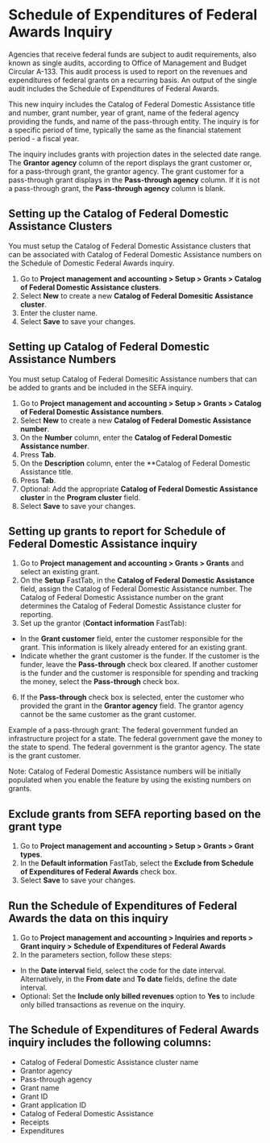 # Schedule of Expenditures of Federal Awards Inquiry

Agencies that receive federal funds are subject to audit requirements, also known as single audits, according to Office of Management and Budget Circular A-133.  This audit process is used to report on the revenues and expenditures of federal grants on a recurring basis.  An output of the single audit includes the Schedule of Expenditures of Federal Awards.  

This new inquiry includes the Catalog of Federal Domestic Assistance title and number, grant number, year of grant, name of the federal agency providing the funds, and name of the pass-through entity. The inquiry is for a specific period of time, typically the same as the financial statement period - a fiscal year.

The inquiry includes grants with projection dates in the selected date range. The **Grantor agency** column of the report displays the grant customer or, for a pass-through grant, the grantor agency. The grant customer for a pass-through grant displays in the **Pass-through agency** column. If it is not a pass-through grant, the **Pass-through agency** column is blank.


## Setting up the Catalog of Federal Domestic Assistance Clusters

You must setup the Catalog of Federal Domestic Assistance clusters that can be associated with Catalog of Federal Domestic Assistance numbers on the Schedule of Domestic Federal Awards inquiry.

1. Go to **Project management and accounting > Setup > Grants > Catalog of Federal Domestic Assistance clusters**.
2. Select **New** to create a new **Catalog of Federal Domesitic Assistance cluster**.
3. Enter the cluster name.
4. Select **Save** to save your changes.

## Setting up Catalog of Federal Domestic Assistance Numbers

You must setup Catalog of Federal Domesitic Assistance numbers that can be added to grants and be included in the SEFA inquiry.

1. Go to **Project management and accounting > Setup > Grants > Catalog of Federal Domestic Assistance numbers**.
2. Select **New** to create a new **Catalog of Federal Domestic Assistance number**.
3. On the **Number** column, enter the **Catalog of Federal Domestic Assistance number**.
4. Press **Tab**.
5. On the **Description** column, enter the **Catalog of Federal Domestic Assistance title.
6. Press **Tab**.
7. Optional: Add the appropriate **Catalog of Federal Domestic Assistance cluster** in the **Program cluster** field. 
8. Select **Save** to save your changes.
	
	

## Setting up grants to report for Schedule of Federal Domestic Assistance inquiry

1. Go to **Project management and accounting > Grants > Grants** and select an existing grant.
2. On the **Setup** FastTab, in the **Catalog of Federal Domestic Assistance** field, assign the Catalog of Federal Domestic Assistance number. The Catalog of Federal Domestic Assistance number on the grant determines the Catalog of Federal Domestic Assistance cluster for reporting.
3. Set up the grantor (**Contact information** FastTab): 
- In the **Grant customer** field, enter the customer responsible for the grant. This information is likely already entered for an existing grant.
-  Indicate whether the grant customer is the funder. If the customer is the funder, leave the **Pass-through** check box cleared. If another customer is the funder and the customer is responsible for spending and tracking the money, select the **Pass-through** check box.
6. If the **Pass-through** check box is selected, enter the customer who provided the grant in the **Grantor agency** field. The grantor agency cannot be the same customer as the grant customer.

Example of a pass-through grant: The federal government funded an infrastructure project for a state. The federal government gave the money to the state to spend. The federal government is the grantor agency. The state is the grant customer.

Note: Catalog of Federal Domestic Assistance numbers will be initially populated when you enable the feature by using the existing numbers on grants.


## Exclude grants from SEFA reporting based on the grant type

1. Go to **Project management and accounting > Setup > Grants > Grant types**.
2. In the **Default information** FastTab, select the **Exclude from Schedule of Expenditures of Federal Awards** check box.
3. Select **Save** to save your changes.


## Run the Schedule of Expenditures of Federal Awards the data on this inquiry

1. Go to **Project management and accounting > Inquiries and reports > Grant inquiry > Schedule of Expenditures of Federal Awards**
2. In the parameters section, follow these steps:
- In the **Date interval** field, select the code for the date interval. Alternatively, in the **From date** and **To date** fields, define the date interval.
- Optional: Set the **Include only billed revenues** option to **Yes** to include only billed transactions as revenue on the inquiry.

## The Schedule of Expenditures of Federal Awards inquiry includes the following columns:

- Catalog of Federal Domestic Assistance cluster name
- Grantor agency
- Pass-through agency
- Grant name
- Grant ID
- Grant application ID
- Catalog of Federal Domestic Assistance 	
- Receipts
- Expenditures
